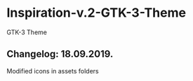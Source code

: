 # Inspiration-v.2-GTK-3-Theme
GTK-3 Theme

Changelog: 18.09.2019.
----------------------

Modified icons in assets folders
